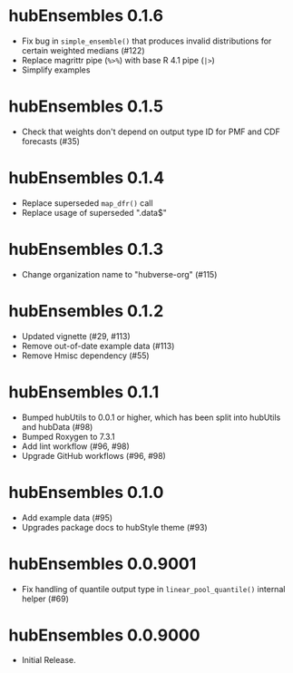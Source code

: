 # hubEnsembles 0.1.6

* Fix bug in `simple_ensemble()` that produces invalid distributions for certain weighted medians (#122)
* Replace magrittr pipe (`%>%`) with base R 4.1 pipe (`|>`)
* Simplify examples

# hubEnsembles 0.1.5

* Check that weights don't depend on output type ID for PMF and CDF forecasts (#35)

# hubEnsembles 0.1.4

* Replace superseded `map_dfr()` call
* Replace usage of superseded ".data$"

# hubEnsembles 0.1.3

* Change organization name to "hubverse-org" (#115)

# hubEnsembles 0.1.2

* Updated vignette (#29, #113)
* Remove out-of-date example data (#113)
* Remove Hmisc dependency (#55)

# hubEnsembles 0.1.1

* Bumped hubUtils to 0.0.1 or higher, which has been split into hubUtils and hubData (#98)
* Bumped Roxygen to 7.3.1
* Add lint workflow (#96, #98)
* Upgrade GitHub workflows (#96, #98)

# hubEnsembles 0.1.0

* Add example data (#95)
* Upgrades package docs to hubStyle theme (#93)

# hubEnsembles 0.0.9001

* Fix handling of quantile output type in `linear_pool_quantile()` internal helper (#69)

# hubEnsembles 0.0.9000

* Initial Release.
